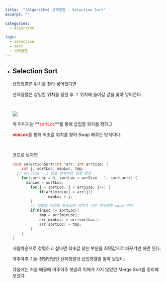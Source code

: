 ```yaml
---
title:  "[Algorithm] 선택정렬 - Selection Sort"
excerpt: ""

categories:
  - Algorithm

tags:
  - selection
  - sort
  - 선택정렬
---
```


- ## Selection Sort

  삽입정렬은 위치를 찾아 넣어줬다면

  선택정렬은 삽입할 위치를 정한 후 그 위치에 들어갈 값을 찾아 넣어준다.

  <br>

  ![](https://nam-ki-bok.github.io/assets/images/algorithm/selection.png)

  위 이미지는 **<span style="color:red">sortLoc</span>**를 통해 삽입할 위치를 정하고

  <span style="color:red">**minLoc**</span>를 통해 최솟값 위치를 찾아 Swap 해주는 방식이다.

  <br>
  
  코드로 보자면
  
  ```c
  void selectionSort(int *arr, int arrSize) {
      int j, sortLoc, minLoc, tmp;
    // arrSize - 1 만큼 반복하면 정렬 완성
      for(sortLoc = 0; sortLoc < arrSize - 1; sortLoc++) {
        minLoc = sortLoc;
          for(j = sortLoc; j < arrSize; j++) {
              if(arr[minLoc] > arr[j])
                  minLoc = j;
          }
          // 정렬할 위치와 최솟값의 위치가 다른 경우에만 swap 한다
          if(minLoc != sortLoc){
              tmp = arr[minLoc];
              arr[minLoc] = arr[sortLoc];
              arr[sortLoc] = tmp;
          }
      }
  }
  ```
  
  내림차순으로 정렬하고 싶다면 최솟값 찾는 부분을 최댓값으로 바꾸기만 하면 된다.
  
  아주아주 기본 정렬방법인 선택정렬과 삽입정렬을 알아 보았다.
  
  다음에는 처음 배울때 아주아주 헷갈려 이해가 가지 않았던 Merge Sort를 정리해 보겠다.

